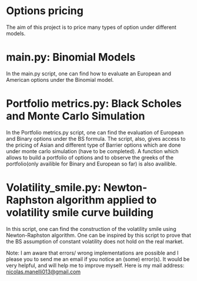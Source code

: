 # Options pricing
The aim of this project is to price many types of option under different models. 

# main.py: Binomial Models
In the main.py script, one can find how to evaluate an European and American options under the Binomial model.

# Portfolio metrics.py: Black Scholes and Monte Carlo Simulation
In the Portfolio metrics.py script, one can find the evaluation of European and Binary options under the BS formula.
The script, also, gives access to the pricing of Asian and different type of Barrier options which are done under monte carlo simulation (have to be completed).
A function which allows to build a portfolio of options and to observe the greeks of the portfolio(only availible for Binary and European so far) is also availible.

# Volatility_smile.py: Newton-Raphston algorithm applied to volatility smile curve building
In this script, one can find the construction of the volatility smile using Newton-Raphston algorithm. One can be inspired by this script to prove that the BS assumption of constant volatility does not hold on the real market.

Note: I am aware that errors/ wrong implementations are possible and I please you to send me an email if you notice an (some) error(s). It would be very helpful, and will help me to improve myself. 
Here is my mail address: nicolas.manelli013@gmail.com
